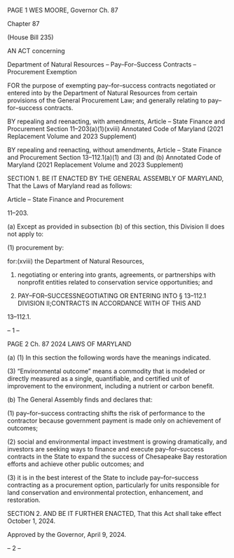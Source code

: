 PAGE 1
WES MOORE, Governor Ch. 87

Chapter 87

(House Bill 235)

AN ACT concerning

Department of Natural Resources – Pay–For–Success Contracts – Procurement
Exemption

FOR the purpose of exempting pay–for–success contracts negotiated or entered into by the
Department of Natural Resources from certain provisions of the General
Procurement Law; and generally relating to pay–for–success contracts.

BY repealing and reenacting, with amendments,
Article – State Finance and Procurement
Section 11–203(a)(1)(xviii)
Annotated Code of Maryland
(2021 Replacement Volume and 2023 Supplement)

BY repealing and reenacting, without amendments,
Article – State Finance and Procurement
Section 13–112.1(a)(1) and (3) and (b)
Annotated Code of Maryland
(2021 Replacement Volume and 2023 Supplement)

SECTION 1. BE IT ENACTED BY THE GENERAL ASSEMBLY OF MARYLAND,
That the Laws of Maryland read as follows:

Article – State Finance and Procurement

11–203.

(a) Except as provided in subsection (b) of this section, this Division II does not
apply to:

(1) procurement by:

for:(xviii) the Department of Natural Resources,

1. negotiating or entering into grants, agreements, or
partnerships with nonprofit entities related to conservation service opportunities; and

2. PAY–FOR–SUCCESSNEGOTIATING OR ENTERING INTO
§ 13–112.1 DIVISION II;CONTRACTS IN ACCORDANCE WITH OF THIS AND

13–112.1.

– 1 –

PAGE 2
Ch. 87 2024 LAWS OF MARYLAND

(a) (1) In this section the following words have the meanings indicated.

(3) “Environmental outcome” means a commodity that is modeled or
directly measured as a single, quantifiable, and certified unit of improvement to the
environment, including a nutrient or carbon benefit.

(b) The General Assembly finds and declares that:

(1) pay–for–success contracting shifts the risk of performance to the
contractor because government payment is made only on achievement of outcomes;

(2) social and environmental impact investment is growing dramatically,
and investors are seeking ways to finance and execute pay–for–success contracts in the
State to expand the success of Chesapeake Bay restoration efforts and achieve other public
outcomes; and

(3) it is in the best interest of the State to include pay–for–success
contracting as a procurement option, particularly for units responsible for land
conservation and environmental protection, enhancement, and restoration.

SECTION 2. AND BE IT FURTHER ENACTED, That this Act shall take effect
October 1, 2024.

Approved by the Governor, April 9, 2024.

– 2 –